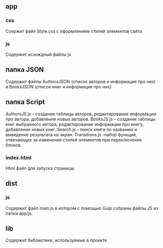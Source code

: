 <p>
  <h2>app</h2> 
  <h3>css</h3>
  Соержит файл Style.css c оформлением стилей элементов сайта
  <h3>js</h3>
  Содержит исхождный файлы js
  <h2>папка JSON</h2>
  Cодержит файлы AuthorsJSON (список авторов и информация про них) и BooksJSON (список книг и информация про них)
  <h2>папка Script</h2>
  AuthorsJS.js - создание таблицы авторов, редактирование информации про автора, добавление новых авторов.
  BooksJS.js - создание таблицы книг выбранного автора, редактирование информации про книгу, добавление новых книг.
  Search.js - поиск книги по названию и выведение результата на экран.
  Transitions.js -набор функций, отвечающих за изменение стилей элементов при переключение блоков.
  <h3>index.html</h3>
  Html файл для запуска страницы
</p>
<p>
  <h2>dist</h2>
  <h3>js</h3>
  Содержит файл main.js в котором с помощью Gulp собраны файлы JS из папки app/js.
</p>
<p>
  <h2>lib</h2>
  Содержит библиотеки, используемые в проекте
</p>
